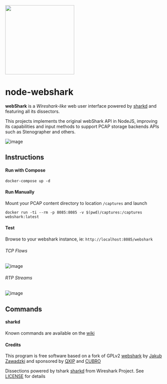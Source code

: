 <img src=https://user-images.githubusercontent.com/1423657/58752485-dd646c00-84af-11e9-94e9-c18529103638.png width=220>

# node-webshark

**webShark** is a *Wireshark-like* web user interface powered by [sharkd](https://wiki.wireshark.org/Development/sharkd) and featuring all its dissectors.

This projects implements the original webShark API in NodeJS, improving its capabilities and input methods to support PCAP storage backends APIs such as Stenographer and others.

![image](https://user-images.githubusercontent.com/1423657/58755588-094f1400-84e7-11e9-9a3e-b2dfb27b6d74.png)


## Instructions
#### Run with Compose
```
docker-compose up -d
```
#### Run Manually
Mount your PCAP content directory to location `/captures` and launch
```
docker run -ti --rm -p 8085:8085 -v $(pwd)/captures:/captures webshark:latest
```
#### Test
Browse to your webshark instance, ie: `http://localhost:8085/webshark`

###### TCP Flows
![image](https://user-images.githubusercontent.com/1423657/59044920-5c2a2200-887f-11e9-8f5c-b227290f7806.png)

###### RTP Streams
![image](https://user-images.githubusercontent.com/1423657/59044655-d312eb00-887e-11e9-84f3-d8960d58fc05.png)


## Commands
#### sharkd
Known commands are available on the [wiki](https://github.com/QXIP/node-webshark/wiki)

#### Credits
This program is free software based on a fork of GPLv2 [webshark](https://bitbucket.org/jwzawadzki/webshark) by [Jakub Zawadzki](https://bitbucket.org/jwzawadzki) and sponsored by [QXIP](https://github.com/QXIP) and [CUBRO](http://cubro.com)

Dissections powered by tshark [sharkd](https://wiki.wireshark.org/Development/sharkd) from Wireshark Project. See [LICENSE](https://github.com/QXIP/node-webshark/blob/master/LICENSE) for details
